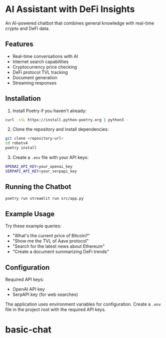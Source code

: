 # AI Assistant with DeFi Insights

An AI-powered chatbot that combines general knowledge with real-time crypto and DeFi data.

## Features

- Real-time conversations with AI
- Internet search capabilities
- Cryptocurrency price checking
- DeFi protocol TVL tracking
- Document generation
- Streaming responses

## Installation

1. Install Poetry if you haven't already:
```bash
curl -sSL https://install.python-poetry.org | python3 -
```

2. Clone the repository and install dependencies:
```bash
git clone <repository-url>
cd robotv4
poetry install
```

3. Create a `.env` file with your API keys:
```bash
OPENAI_API_KEY=your_openai_key
SERPAPI_API_KEY=your_serpapi_key
```

## Running the Chatbot

```bash
poetry run streamlit run src/app.py
```

## Example Usage

Try these example queries:
- "What's the current price of Bitcoin?"
- "Show me the TVL of Aave protocol"
- "Search for the latest news about Ethereum"
- "Create a document summarizing DeFi trends"

## Configuration

Required API keys:
- OpenAI API key
- SerpAPI key (for web searches)

The application uses environment variables for configuration. Create a `.env` file in the project root with the required API keys.
# basic-chat
